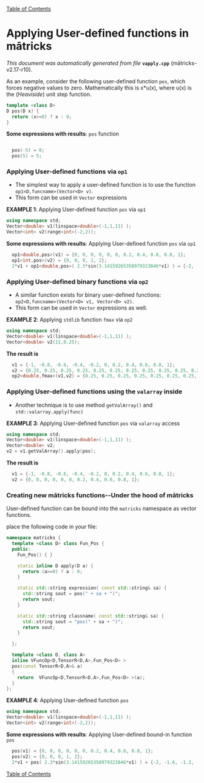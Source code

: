 
[Table of Contents](README.md)


# Applying User-defined functions in mātricks
_This document was automatically generated from file_ **`vapply.cpp`** (mātricks-v2.17-r10).

As an example, consider the following user-defined function `pos`, which forces negative values to zero.  Mathematically this is x*u(x), where u(x) is the (_Heaviside_) unit step function. 

```C++
template <class D> 
D pos(D x) {
  return (x>=0) ? x : 0;
}
```

**Some expressions with results**: `pos` function
```C++

  pos(-5) = 0; 
  pos(5) = 5; 
```


### Applying User-defined functions via `op1`

* The simplest way to apply a user-defined function is to use the function `op1<D,funcname>(Vector<D> v)`.
* This form can be used in `Vector` expressions

**EXAMPLE 1**: Applying User-defined function `pos` via `op1`

```C++
using namespace std;
Vector<double> v1(linspace<double>(-1,1,11) );
Vector<int> v2(range<int>(-2,2));
```

**Some expressions with results**: Applying User-defined function `pos` via `op1`
```C++
  op1<double,pos>(v1) = {0, 0, 0, 0, 0, 0, 0.2, 0.4, 0.6, 0.8, 1}; 
  op1<int,pos>(v2) = {0, 0, 0, 1, 2}; 
  2*v1 + op1<double,pos>( 2.3*sin(3.14159265358979323846*v1) ) = {-2, -1.6, -1.2, -0.8, -0.4, 0, 1.75191, 2.98743, 3.38743, 2.95191, 2}; 
```


### Applying User-defined binary functions via `op2`

* A similar function exists for binary user-defined functions: `op2<D,funcname>(Vector<D> v1, Vector<D> v2)`.
* This form can be used in `Vector` expressions as well.

**EXAMPLE 2**: Applying `stdlib` function `fmax` via `op2`
```C++
using namespace std;
Vector<double> v1(linspace<double>(-1,1,11) );
Vector<double> v2(11,0.25);
```

**The result is**
```C++
  v1 = {-1, -0.8, -0.6, -0.4, -0.2, 0, 0.2, 0.4, 0.6, 0.8, 1}; 
  v2 = {0.25, 0.25, 0.25, 0.25, 0.25, 0.25, 0.25, 0.25, 0.25, 0.25, 0.25}; 
  op2<double,fmax>(v1,v2) = {0.25, 0.25, 0.25, 0.25, 0.25, 0.25, 0.25, 0.4, 0.6, 0.8, 1}; 
```

### Applying User-defined functions using the `valarray` inside
* Another technique is to use method `getValArray()` and `std::valarray.apply(func)`

**EXAMPLE 3**: Applying User-defined function `pos` via `valarray` access
```C++
using namespace std;
Vector<double> v1(linspace<double>(-1,1,11) );
Vector<double> v2;
v2 = v1.getValArray().apply(pos);
```

**The result is**
```C++
  v1 = {-1, -0.8, -0.6, -0.4, -0.2, 0, 0.2, 0.4, 0.6, 0.8, 1}; 
  v2 = {0, 0, 0, 0, 0, 0, 0.2, 0.4, 0.6, 0.8, 1}; 
```



### Creating new mātricks functions--Under the hood of mātricks

User-defined function can be bound into the `matricks` namespace as vector functions.

place the following code in your file:
```C++
namespace matricks { 
  template <class D> class Fun_Pos {
  public:
    Fun_Pos() { }

    static inline D apply(D a) { 
      return (a>=0) ? a : 0; 
    }

    static std::string expression( const std::string& sa) {
      std::string sout = pos(" + sa + ")";
      return sout;
    }

    static std::string classname( const std::string& sa) {
      std::string sout = "pos(" + sa + ")";
      return sout;
    }

  };

  template <class D, class A> 
  inline VFuncOp<D,TensorR<D,A>,Fun_Pos<D> > 
  pos(const TensorR<D,A>& a)
  {
    return  VFuncOp<D,TensorR<D,A>,Fun_Pos<D> >(a);
  }
};

```
**EXAMPLE 4**: Applying User-defined function `pos`
```C++
using namespace std;
Vector<double> v1(linspace<double>(-1,1,11) );
Vector<int> v2(range<int>(-2,2));
```

**Some expressions with results**: Applying User-defined bound-in function `pos` 
```C++
  pos(v1) = {0, 0, 0, 0, 0, 0, 0.2, 0.4, 0.6, 0.8, 1}; 
  pos(v2) = {0, 0, 0, 1, 2}; 
  2*v1 + pos( 2.3*sin(3.14159265358979323846*v1) ) = {-2, -1.6, -1.2, -0.8, -0.4, 0, 1.75191, 2.98743, 3.38743, 2.95191, 2}; 
```


[Table of Contents](README.md)
